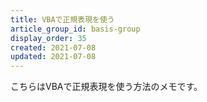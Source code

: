 ```yaml
---
title: VBAで正規表現を使う
article_group_id: basis-group
display_order: 35
created: 2021-07-08
updated: 2021-07-08
---
```

こちらはVBAで正規表現を使う方法のメモです。  
